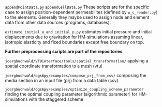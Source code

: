 ``appendPointData.py``
``appendCellData.py``
These scripts are for the specific case to assign position-dependent permeabilites (defined by ``w_c_reader.py``) to the elements.
Generally they maybe used to assign node and element data from other data sources (programs, databases).

``estimate_initial_u_and_initial_p.py``
estimates initial pressure and initial displacements due to gravitation for HM-simulations assuming linear, isotropic elasticity and fixed boundaries except free boundary on top.


**Further preprocessing scripts are part of the repositories**

``joergbuchwald/VTUinterface/tools/spatial_transformation/``
applying a spatial coordinate transformation to a mesh (vtu)

``joergbuchwald/ogs6py/examples/compose_prj_from_csv/``
composing the media section in an input file (prj) from a data table (csv)

``joergbuchwald/ogs6py/examples/optimize_coupling_scheme_parameter``
finding the optimal coupling parameter (algorithmic parameter) for HM-simulations with the staggered scheme
